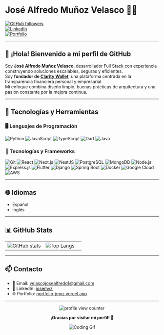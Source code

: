 # José Alfredo Muñoz Velasco 👨‍💻

[![GitHub followers](https://img.shields.io/github/followers/JalfMVZ?label=Follow&style=social)](https://github.com/JalfMVZ)  
[![LinkedIn](https://img.shields.io/badge/-LinkedIn-blue?style=flat-square&logo=Linkedin&logoColor=white&link=https://www.linkedin.com/in/josemvz)](https://www.linkedin.com/in/josemvz)  
[![Portfolio](https://img.shields.io/badge/-Portfolio-green?style=flat-square&logo=react&logoColor=white&link=https://portfolio-jmvz.vercel.app/)](https://portfolio-jmvz.vercel.app/)

---

## 👋 ¡Hola! Bienvenido a mi perfil de GitHub

Soy **José Alfredo Muñoz Velasco**, desarrollador Full Stack con experiencia construyendo soluciones escalables, seguras y eficientes.  
Soy **fundador de [Clarity Wallet](https://github.com/Clarity-Wallet)**, una plataforma centrada en la transparencia financiera personal y empresarial.  
Mi enfoque combina diseño limpio, buenas prácticas de arquitectura y una pasión constante por la mejora continua.

---

## 🧠 Tecnologías y Herramientas

### 🖥️ Lenguajes de Programación  
![Python](https://img.shields.io/badge/-Python-3776AB?style=flat-square&logo=Python&logoColor=white)
![JavaScript](https://img.shields.io/badge/-JavaScript-F7DF1E?style=flat-square&logo=javascript&logoColor=black)
![TypeScript](https://img.shields.io/badge/-TypeScript-3178C6?style=flat-square&logo=typescript&logoColor=white)
![Dart](https://img.shields.io/badge/-Dart-0175C2?style=flat-square&logo=dart&logoColor=white)
![Java](https://img.shields.io/badge/-Java-007396?style=flat-square&logo=java&logoColor=white)

### 🔧 Tecnologías y Frameworks  
![Git](https://img.shields.io/badge/-Git-F05032?style=flat-square&logo=git&logoColor=white)
![React](https://img.shields.io/badge/-React-61DAFB?style=flat-square&logo=react&logoColor=black)
![Next.js](https://img.shields.io/badge/-Next.js-000000?style=flat-square&logo=next.js&logoColor=white)
![NestJS](https://img.shields.io/badge/-NestJS-E0234E?style=flat-square&logo=nestjs&logoColor=white)
![PostgreSQL](https://img.shields.io/badge/-PostgreSQL-336791?style=flat-square&logo=postgresql&logoColor=white)
![MongoDB](https://img.shields.io/badge/-MongoDB-47A248?style=flat-square&logo=mongodb&logoColor=white)
![Node.js](https://img.shields.io/badge/-Node.js-339933?style=flat-square&logo=Node.js&logoColor=white)
![Express.js](https://img.shields.io/badge/-Express.js-000000?style=flat-square&logo=express&logoColor=white)
![Flutter](https://img.shields.io/badge/-Flutter-02569B?style=flat-square&logo=flutter&logoColor=white)
![Django](https://img.shields.io/badge/-Django-092E20?style=flat-square&logo=django&logoColor=white)
![Spring Boot](https://img.shields.io/badge/-Spring%20Boot-6DB33F?style=flat-square&logo=spring&logoColor=white)
![Docker](https://img.shields.io/badge/-Docker-2496ED?style=flat-square&logo=docker&logoColor=white)
![Google Cloud](https://img.shields.io/badge/-Google%20Cloud-4285F4?style=flat-square&logo=google-cloud&logoColor=white)
![AWS](https://img.shields.io/badge/-AWS-232F3E?style=flat-square&logo=amazon-aws&logoColor=white)

---

## 🌐 Idiomas

- Español  
- Inglés

---

## 📊 GitHub Stats

<table>
  <tr>
    <td valign="top" width="50%">
      <img src="https://github-readme-stats.vercel.app/api?username=JalfMVZ&show_icons=true&theme=dark" alt="GitHub stats" />
    </td>
    <td valign="top" width="50%">
      <img src="https://github-readme-stats.vercel.app/api/top-langs/?username=JalfMVZ&layout=compact&theme=dark" alt="Top Langs" />
    </td>
  </tr>
</table>

---

## 📫 Contacto

- 📧 Email: velascojosealfredo1@gmail.com  
- 🔗 LinkedIn: [josemvz](https://www.linkedin.com/in/josemvz)  
- 🌐 Portfolio: [portfolio-jmvz.vercel.app](https://portfolio-jmvz.vercel.app)

---

<div align="center">
  <img src="https://komarev.com/ghpvc/?username=JalfMVZ&color=blueviolet&style=flat-square&label=PROFILE+VIEWS" alt="profile view counter">
</div>

<div align="center">
  
  **¡Gracias por visitar mi perfil! 🚀**

  ![Coding Gif](https://media.giphy.com/media/ZVik7pBtu9dNS/giphy.gif)
</div>
